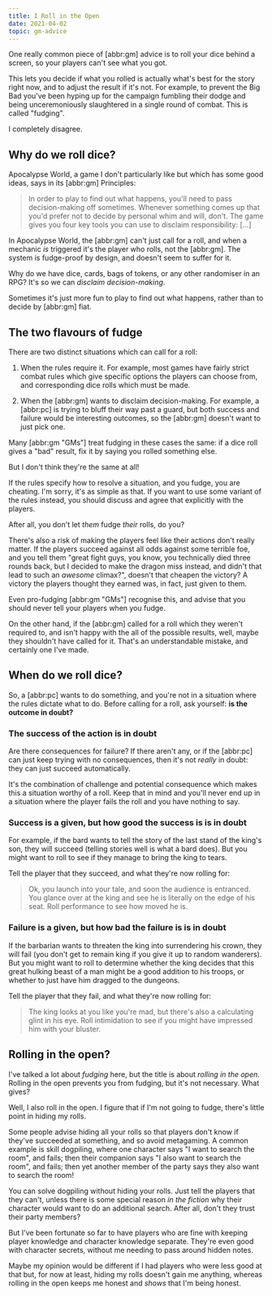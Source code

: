 ```yaml
---
title: I Roll in the Open
date: 2021-04-02
topic: gm-advice
---
```


One really common piece of [abbr:gm] advice is to roll your dice behind
a screen, so your players can't see what you got.

This lets you decide if what you rolled is actually what's best for
the story right now, and to adjust the result if it's not.  For
example, to prevent the Big Bad you've been hyping up for the campaign
fumbling their dodge and being unceremoniously slaughtered in a single
round of combat.  This is called "fudging".

I completely disagree.


## Why do we roll dice?

Apocalypse World, a game I don't particularly like but which has some
good ideas, says in its [abbr:gm] Principles:

> In order to play to find out what happens, you'll need to pass
> decision-making off sometimes.  Whenever something comes up that
> you'd prefer not to decide by personal whim and will, don't.  The
> game gives you four key tools you can use to disclaim
> responsibility: [...]

In Apocalypse World, the [abbr:gm] can't just call for a roll, and when a
mechanic *is* triggered it's the player who rolls, not the [abbr:gm].
The system is fudge-proof by design, and doesn't seem to suffer for
it.

Why do we have dice, cards, bags of tokens, or any other randomiser in
an RPG?  It's so we can *disclaim decision-making*.

Sometimes it's just more
fun to play to find out what happens, rather than to decide by
[abbr:gm] fiat.


## The two flavours of fudge

There are two distinct situations which can call for a roll:

1. When the rules require it.  For example, most games have fairly
   strict combat rules which give specific options the players can
   choose from, and corresponding dice rolls which must be made.

2. When the [abbr:gm] wants to disclaim decision-making.  For example,
   a [abbr:pc] is trying to bluff their way past a guard, but both
   success and failure would be interesting outcomes, so the [abbr:gm]
   doesn't want to just pick one.

Many [abbr:gm "GMs"] treat fudging in these cases the same: if a dice roll
gives a "bad" result, fix it by saying you rolled something else.

But I don't think they're the same at all!

If the rules specify how to resolve a situation, and you fudge, you
are cheating.  I'm sorry, it's as simple as that.  If you want to use
some variant of the rules instead, you should discuss and agree that
explicitly with the players.

After all, you don't let *them* fudge *their* rolls, do you?

There's also a risk of making the players feel like their actions
don't really matter.  If the players succeed against all odds against
some terrible foe, and you tell them "great fight guys, you know, you
technically died three rounds back, but I decided to make the dragon
miss instead, and didn't that lead to such an *awesome* climax?",
doesn't that cheapen the victory?  A victory the players thought they
earned was, in fact, just given to them.

Even pro-fudging [abbr:gm "GMs"] recognise this, and advise that you should
never tell your players when you fudge.

On the other hand, if the [abbr:gm] called for a roll which they
weren't required to, and isn't happy with the all of the possible
results, well, maybe they shouldn't have called for it.  That's an
understandable mistake, and certainly one I've made.


## When do we roll dice?

So, a [abbr:pc] wants to do something, and you're not in a situation
where the rules dictate what to do.  Before calling for a roll, ask
yourself: **is the outcome in doubt?**

### The success of the action is in doubt

Are there consequences for failure?  If there aren't any, or if the
[abbr:pc] can just keep trying with no consequences, then it's not
*really* in doubt: they can just succeed automatically.

It's the combination of challenge and potential consequence which
makes this a situation worthy of a roll.  Keep that in mind and you'll
never end up in a situation where the player fails the roll and you
have nothing to say.

### Success is a given, but how good the success is is in doubt

For example, if the bard wants to tell the story of the last stand of
the king's son, they will succeed (telling stories well is what a bard
does).  But you might want to roll to see if they manage to bring the
king to tears.

Tell the player that they succeed, and what they're now rolling for:

> Ok, you launch into your tale, and soon the audience is entranced.
> You glance over at the king and see he is literally on the edge of
> his seat.  Roll performance to see how moved he is.

### Failure is a given, but how bad the failure is is in doubt

If the barbarian wants to threaten the king into surrendering his
crown, they will fail (you don't get to remain king if you give it up
to random wanderers).  But you might want to roll to determine whether
the king decides that this great hulking beast of a man might be a
good addition to his troops, or whether to just have him dragged to
the dungeons.

Tell the player that they fail, and what they're now rolling for:

> The king looks at you like you're mad, but there's also a
> calculating glint in his eye.  Roll intimidation to see if you might
> have impressed him with your bluster.


## Rolling in the open?

I've talked a lot about *fudging* here, but the title is about
*rolling in the open*.  Rolling in the open prevents you from fudging,
but it's not necessary.  What gives?

Well, I also roll in the open.  I figure that if I'm not going to
fudge, there's little point in hiding my rolls.

Some people advise hiding all your rolls so that players don't know if
they've succeeded at something, and so avoid metagaming.  A common
example is skill dogpiling, where one character says "I want to search
the room", and fails; then their companion says "I also want to search
the room", and fails; then yet another member of the party says they
also want to search the room!

You can solve dogpiling without hiding your rolls.  Just tell the
players that they can't, unless there is some special reason *in the
fiction* why their character would want to do an additional search.
After all, don't they trust their party members?

But I've been fortunate so far to have players who are fine with
keeping player knowledge and character knowledge separate.  They're
even good with character secrets, without me needing to pass around
hidden notes.

Maybe my opinion would be different if I had players who were less
good at that but, for now at least, hiding my rolls doesn't gain me
anything, whereas rolling in the open keeps me honest and *shows* that
I'm being honest.
